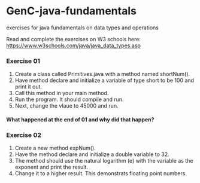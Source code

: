 # GenC-java-fundamentals
exercises for java fundamentals on data types and operations

Read and complete the exercises on W3 schools here: https://www.w3schools.com/java/java_data_types.asp

### Exercise 01
1. Create a class called Primitives.java with a method named shortNum().
2. Have method declare and initialize a variable of type short to be 100 and print it out. 
3. Call this method in your main method.
4. Run the program. It should compile and run.
5. Next, change the vlaue to 45000 and run. 

#### What happened at the end of 01 and why did that happen?


### Exercise 02

1. Create a new method expNum().
2. Have the method declare and initialize a double variable to 32.
3. The method should use the natural logarithm (e) with the variable as the exponent and print the result. 
4. Change it to a higher result. This demonstrats floating point numbers.

